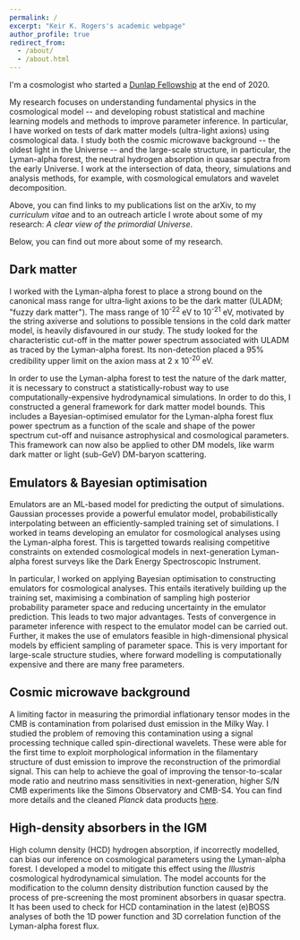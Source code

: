 ```yaml
---
permalink: /
excerpt: "Keir K. Rogers's academic webpage"
author_profile: true
redirect_from: 
  - /about/
  - /about.html
---
```


I'm a cosmologist who started a [Dunlap Fellowship](https://www.dunlap.utoronto.ca/people/dunlap-fellows) at the end of 2020.

My research focuses on understanding fundamental physics in the cosmological model -- and developing robust statistical and machine learning models and methods to improve parameter inference. In particular, I have worked on tests of dark matter models (ultra-light axions) using cosmological data. I study both the cosmic microwave background -- the oldest light in the Universe -- and the large-scale structure, in particular, the Lyman-alpha forest, the neutral hydrogen absorption in quasar spectra from the early Universe. I work at the intersection of data, theory, simulations and analysis methods, for example, with cosmological emulators and wavelet decomposition.

Above, you can find links to my publications list on the arXiv, to my *curriculum vitae* and to an outreach article I wrote about some of my research: *A clear view of the primordial Universe*.

Below, you can find out more about some of my research.

## Dark matter
I worked with the Lyman-alpha forest to place a strong bound on the canonical mass range for ultra-light axions to be the dark matter (ULADM; "fuzzy dark matter"). The mass range of 10<sup>-22</sup> eV to 10<sup>-21</sup> eV, motivated by the string axiverse and solutions to possible tensions in the cold dark matter model, is heavily disfavoured in our study. The study looked for the characteristic cut-off in the matter power spectrum associated with ULADM as traced by the Lyman-alpha forest. Its non-detection placed a 95% credibility upper limit on the axion mass at 2 x 10<sup>-20</sup> eV.

In order to use the Lyman-alpha forest to test the nature of the dark matter, it is necessary to construct a statistically-robust way to use computationally-expensive hydrodynamical simulations. In order to do this, I constructed a general framework for dark matter model bounds. This includes a Bayesian-optimised emulator for the Lyman-alpha forest flux power spectrum as a function of the scale and shape of the power spectrum cut-off and nuisance astrophysical and cosmological parameters. This framework can now also be applied to other DM models, like warm dark matter or light (sub-GeV) DM-baryon scattering.

## Emulators & Bayesian optimisation
Emulators are an ML-based model for predicting the output of simulations. Gaussian processes provide a powerful emulator model, probabilistically interpolating between an efficiently-sampled training set of simulations. I worked in teams developing an emulator for cosmological analyses using the Lyman-alpha forest. This is targetted towards realising competitive constraints on extended cosmological models in next-generation Lyman-alpha forest surveys like the Dark Energy Spectroscopic Instrument.

In particular, I worked on applying Bayesian optimisation to constructing emulators for cosmological analyses. This entails iteratively building up the training set, maximising a combination of sampling high posterior probability parameter space and reducing uncertainty in the emulator prediction. This leads to two major advantages. Tests of convergence in parameter inference with respect to the emulator model can be carried out. Further, it makes the use of emulators feasible in high-dimensional physical models by efficient sampling of parameter space. This is very important for large-scale structure studies, where forward modelling is computationally expensive and there are many free parameters.

## Cosmic microwave background
A limiting factor in measuring the primordial inflationary tensor modes in the CMB is contamination from polarised dust emission in the Milky Way. I studied the problem of removing this contamination using a signal processing technique called spin-directional wavelets. These were able for the first time to exploit morphological information in the filamentary structure of dust emission to improve the reconstruction of the primordial signal. This can help to achieve the goal of improving the tensor-to-scalar mode ratio and neutrino mass sensitivities in next-generation, higher S/N CMB experiments like the Simons Observatory and CMB-S4. You can find more details and the cleaned *Planck* data products [here](http://www.silc-cmb.org).

## High-density absorbers in the IGM
High column density (HCD) hydrogen absorption, if incorrectly modelled, can bias our inference on cosmological parameters using the Lyman-alpha forest. I developed a model to mitigate this effect using the *Illustris* cosmological hydrodynamical simulation. The model accounts for the modification to the column density distribution function caused by the process of pre-screening the most prominent absorbers in quasar spectra. It has been used to check for HCD contamination in the latest (e)BOSS analyses of both the 1D power function and 3D correlation function of the Lyman-alpha forest flux.